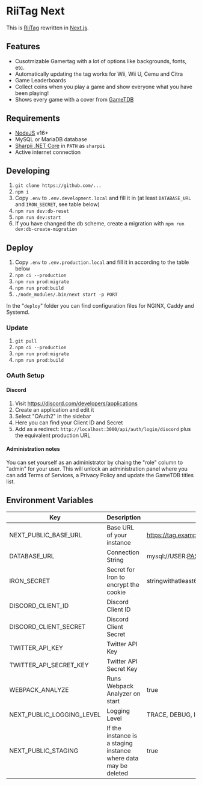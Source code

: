 # RiiTag Next

This is [RiiTag](https://tag.rc24.xyz) rewritten in [Next.js](https://nextjs.org/).

## Features

- Cusotmizable Gamertag with a lot of options like backgrounds, fonts, etc.
- Automatically updating the tag works for Wii, Wii U, Cemu and Citra
- Game Leaderboards
- Collect coins when you play a game and show everyone what you have been playing!
- Shows every game with a cover from [GameTDB](https://gametdb.com)

## Requirements

- [NodeJS](https://nodejs.org/) v16+
- MySQL or MariaDB database
- [Sharpii .NET Core](https://github.com/TheShadowEevee/Sharpii-NetCore/releases) in `PATH` as `sharpii`
- Active internet connection

## Developing

1. `git clone https://github.com/...`
2. `npm i`
3. Copy `.env` to `.env.development.local` and fill it in (at least `DATABASE_URL` and `IRON_SECRET`, see table below)
4. `npm run dev:db-reset`
5. `npm run dev:start`
6. If you have changed the db scheme, create a migration with `npm run dev:db-create-migration`

## Deploy

1. Copy `.env` to `.env.production.local` and fill it in according to the table below
2. `npm ci --production`
3. `npm run prod:migrate`
4. `npm run prod:build`
5. `./node_modules/.bin/next start -p PORT`

In the "`deploy`" folder you can find configuration files for NGINX, Caddy and Systemd.

### Update

1. `git pull`
2. `npm ci --production`
3. `npm run prod:migrate`
4. `npm run prod:build`

### OAuth Setup

#### Discord

1. Visit https://discord.com/developers/applications
2. Create an application and edit it
3. Select "OAuth2" in the sidebar
4. Here you can find your Client ID and Secret
5. Add as a redirect: `http://localhost:3000/api/auth/login/discord` plus the equivalent production URL

#### Administration notes

You can set yourself as an administrator by chaing the "role" column to "admin" for your user. This will unlock an administration panel where you can add Terms of Services, a Privacy Policy and update the GameTDB titles list.

## Environment Variables

| Key                       | Description                                                     | Example                                        |
| ------------------------- | --------------------------------------------------------------- | ---------------------------------------------- |
| NEXT_PUBLIC_BASE_URL      | Base URL of your instance                                       | https://tag.example.com                        |
| DATABASE_URL              | Connection String                                               | mysql://USER:PASSWORD@127.0.0.1:3306/DATABASE  |
| IRON_SECRET               | Secret for Iron to encrypt the cookie                           | stringwithatleast64chars                       |
| DISCORD_CLIENT_ID         | Discord Client ID                                               |                                                |
| DISCORD_CLIENT_SECRET     | Discord Client Secret                                           |                                                |
| TWITTER_API_KEY           | Twitter API Key                                                 |                                                |
| TWITTER_API_SECRET_KEY    | Twitter API Secret Key                                          |                                                |
| WEBPACK_ANALYZE           | Runs Webpack Analyzer on start                                  | true                                           |
| NEXT_PUBLIC_LOGGING_LEVEL | Logging Level                                                   | TRACE, DEBUG, INFO, WARNING, ERROR or CRITICAL |
| NEXT_PUBLIC_STAGING       | If the instance is a staging instance where data may be deleted | true                                           |
